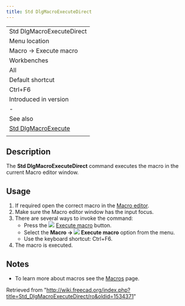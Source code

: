 ```yaml
---
title: Std DlgMacroExecuteDirect
---
```

|  |
| --- |
| Std DlgMacroExecuteDirect |
| Menu location |
| Macro → Execute macro |
| Workbenches |
| All |
| Default shortcut |
| Ctrl+F6 |
| Introduced in version |
| - |
| See also |
| [Std DlgMacroExecute](/Std_DlgMacroExecute "Std DlgMacroExecute") |
|  |

## Description

The **Std DlgMacroExecuteDirect** command executes the macro in the current Macro editor window.

## Usage

1. If required open the correct macro in the [Macro editor](/Std_DlgMacroExecute "Std DlgMacroExecute").
2. Make sure the Macro editor window has the input focus.
3. There are several ways to invoke the command:
   * Press the ![](/images/Std_DlgMacroExecuteDirect.svg) [Execute macro](/Std_DlgMacroExecuteDirect "Std DlgMacroExecuteDirect") button.
   * Select the **Macro → ![](/images/Std_DlgMacroExecuteDirect.svg) Execute macro** option from the menu.
   * Use the keyboard shortcut: Ctrl+F6.
4. The macro is executed.

## Notes

* To learn more about macros see the [Macros](/Macros "Macros") page.

Retrieved from "<http://wiki.freecad.org/index.php?title=Std_DlgMacroExecuteDirect/ro&oldid=1534371>"